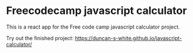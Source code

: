 # Freecodecamp javascript calculator

This is a react app for the Free code camp javascript calculator project.

Try out the finished project: https://duncan-s-white.github.io/javascript-calculator/

